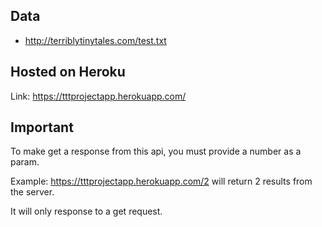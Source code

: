 ## Data

- http://terriblytinytales.com/test.txt

## Hosted on Heroku

Link: https://tttprojectapp.herokuapp.com/

## Important

To make get a response from this api, you must provide a number as a param.

Example: https://tttprojectapp.herokuapp.com/2 will return 2 results from the server.

It will only response to a get request.
